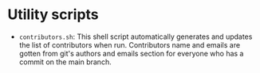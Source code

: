 # Utility scripts

- `contributors.sh`: This shell script automatically generates and updates the list
  of contributors when run. Contributors name and emails are gotten from git's authors
  and emails section for everyone who has a commit on the main branch.
